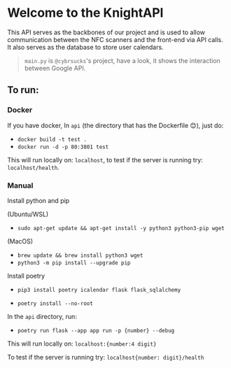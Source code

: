 # Welcome to the KnightAPI

This API serves as the backbones of our project and is used to allow communication between the NFC scanners and the front-end via API calls. It also serves as the database to store user calendars.

> `main.py` is `@cybrsucks`'s project, have a look,
> it shows the interaction between Google API.

## To run:

### Docker

If you have docker, In `api` (the directory that has the Dockerfile 😊), just do:

- `docker build -t test .`
- `docker run -d -p 80:3801 test`

This will run locally on: `localhost`, to test if the server is running try: `localhost/health`.

### Manual 

Install python and pip

(Ubuntu/WSL)
- `sudo apt-get update && apt-get install -y python3 python3-pip wget`

(MacOS)
- `brew update && brew install python3 wget`
- `python3 -m pip install --upgrade pip`

Install poetry

- `pip3 install poetry icalendar flask flask_sqlalchemy`

- `poetry install --no-root`

In the `api` directory, run:

- `poetry run flask --app app run -p {number} --debug`

This will run locally on: `localhost:{number:4 digit}`

To test if the server is running try: `localhost{number: digit}/health`
